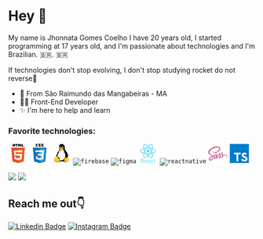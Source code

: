 
# Hey 👋

My name is Jhonnata Gomes Coelho I have 20 years old, I started programming at 17 years old, and I'm passionate about technologies and I'm Brazilian. 🇧🇷. 🇧🇷 

If technologies don't stop evolving, I don't stop studying rocket do not reverse🚀

- 📌 From São Raimundo das Mangabeiras - MA
- 👨‍💻 Front-End Developer
- ✨ I'm here to help and learn
### Favorite technologies:
<p align="left"> 
  <code><img src="https://raw.githubusercontent.com/devicons/devicon/master/icons/html5/html5-original-wordmark.svg" alt="html5" width="40" height="40"/></code>
  <code><img src="https://raw.githubusercontent.com/devicons/devicon/master/icons/css3/css3-original-wordmark.svg" alt="css3" width="40" height="40"/></code>
  <code><img src="https://raw.githubusercontent.com/devicons/devicon/master/icons/linux/linux-original.svg" alt="linux" width="40" height="40"/></code>
  <code><img src="https://www.vectorlogo.zone/logos/firebase/firebase-icon.svg" alt="firebase" width="40" height="40"/></code>
  <code><img src="https://www.vectorlogo.zone/logos/figma/figma-icon.svg" alt="figma" width="40" height="40"/></code>
  <code><img src="https://raw.githubusercontent.com/devicons/devicon/master/icons/react/react-original-wordmark.svg" alt="react" width="40" height="40"/></code>
  <code><img src="https://reactnative.dev/img/header_logo.svg" alt="reactnative" width="40" height="40"/></code>
  <code><img src="https://raw.githubusercontent.com/devicons/devicon/master/icons/sass/sass-original.svg" alt="sass" width="40" height="40"/></code>
  <code><img src="https://raw.githubusercontent.com/devicons/devicon/master/icons/typescript/typescript-original.svg" alt="typescript" width="40" height="40"/></code>
</p>
<p align="left">
    <code><img height="190em" src="https://github-readme-stats.vercel.app/api?username=YokimSl&show_icons=true&theme=dark&include_all_commits=true&count_private=true"/></code>
  <code><img height="190em" src="https://github-readme-stats.vercel.app/api/top-langs/?username=YokimSl&layout=compact&langs_count=16&theme=dark"/></code>
</p>

## Reach me out👇
[![Linkedin Badge](https://img.shields.io/badge/likedin-Jhonnata_Gomes-2021?style=flat-square&logo=Linkedin&logoColor=white&link=https://www.linkedin.com/in/jhonnata-gomes-coelho-7a266b21a/)](https://www.linkedin.com/in/jhonnata-gomes-coelho-7a266b21a/) [![Instagram Badge](https://img.shields.io/badge/instagram-Jhonnata-2021?style=flat-square&logo=Instagram&logoColor=white&link=https://www.instagram.com/jhonnata_gomes/)](https://www.instagram.com/jhonnata_gomes/)
